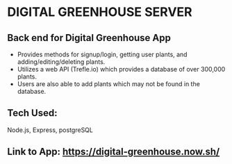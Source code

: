 # DIGITAL GREENHOUSE SERVER

## Back end for Digital Greenhouse App
* Provides methods for signup/login, getting user plants, and adding/editing/deleting plants.
* Utilizes a web API (Trefle.io) which provides a database of over 300,000 plants.
* Users are also able to add plants which may not be found in the database.

## Tech Used:
Node.js, Express, postgreSQL

## Link to App: https://digital-greenhouse.now.sh/